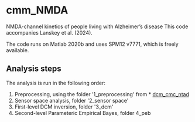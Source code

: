 # cmm_NMDA
NMDA-channel kinetics of people living with Alzheimer’s disease
This code accompanies Lanskey et al. (2024).

The code runs on Matlab 2020b and uses SPM12 v7771, which is freely available.


## Analysis steps
The analysis is run in the following order:
1. Preprocessing, using the folder '1_preprocessing' from * [dcm_cmc_ntad](https://github.com/jlansk/dcm_cmc_ntad/tree/main/scripts/1_preprocessing)
2. Sensor space analysis, folder '2_sensor space'
3. First-level DCM inversion, folder '3_dcm'
4. Second-level Parameteric Empirical Bayes, folder 4_peb
